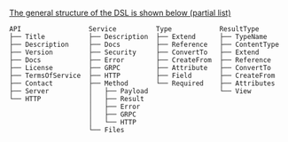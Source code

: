 [The general structure of the DSL is shown below (partial list)](https://pkg.go.dev/goa.design/goa/dsl#section-documentation)
```shell
API                 Service          Type            ResultType
├── Title           ├── Description  ├── Extend      ├── TypeName
├── Description     ├── Docs         ├── Reference   ├── ContentType
├── Version         ├── Security     ├── ConvertTo   ├── Extend
├── Docs            ├── Error        ├── CreateFrom  ├── Reference
├── License         ├── GRPC         ├── Attribute   ├── ConvertTo
├── TermsOfService  ├── HTTP         ├── Field       ├── CreateFrom
├── Contact         ├── Method       └── Required    ├── Attributes
├── Server          │   ├── Payload                  └── View
└── HTTP            │   ├── Result
                    │   ├── Error
                    │   ├── GRPC
                    │   └── HTTP
                    └── Files
```
